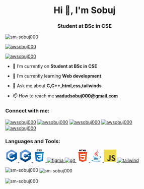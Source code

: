 <h1 align="center">Hi 👋, I'm Sobuj</h1>
<h3 align="center">Student at BSc in CSE</h3>

<p align="left"> <img src="https://komarev.com/ghpvc/?username=sm-sobuj000&label=Profile%20views&color=0e75b6&style=flat" alt="sm-sobuj000" /> </p>

<p align="left"> <a href="https://github.com/ryo-ma/github-profile-trophy"><img src="https://github-profile-trophy.vercel.app/?username=awsobuj000" alt="awsobuj000" /></a> </p>

<p align="left"> <a href="https://twitter.com/awsobuj000" target="blank"><img src="https://img.shields.io/twitter/follow/awsobuj000?logo=twitter&style=for-the-badge" alt="awsobuj000" /></a> </p>

- 🔭 I’m currently on **Student at BSc in CSE**

- 🌱 I’m currently learning **Web development**

- 💬 Ask me about **C,C++,html,css,tailwinds**

- 📫 How to reach me **wadudsobuj000@gmail.com**

<h3 align="left">Connect with me:</h3>
<p align="left">
<a href="https://twitter.com/awsobuj000" target="blank"><img align="center" src="https://raw.githubusercontent.com/rahuldkjain/github-profile-readme-generator/master/src/images/icons/Social/twitter.svg" alt="awsobuj000" height="30" width="40" /></a>
<a href="https://linkedin.com/in/awsobuj000" target="blank"><img align="center" src="https://raw.githubusercontent.com/rahuldkjain/github-profile-readme-generator/master/src/images/icons/Social/linked-in-alt.svg" alt="awsobuj000" height="30" width="40" /></a>
<a href="https://fb.com/awsobuj000" target="blank"><img align="center" src="https://raw.githubusercontent.com/rahuldkjain/github-profile-readme-generator/master/src/images/icons/Social/facebook.svg" alt="awsobuj000" height="30" width="40" /></a>
<a href="https://instagram.com/awsobuj000" target="blank"><img align="center" src="https://raw.githubusercontent.com/rahuldkjain/github-profile-readme-generator/master/src/images/icons/Social/instagram.svg" alt="awsobuj000" height="30" width="40" /></a>
<a href="https://discord.gg/awsobuj000" target="blank"><img align="center" src="https://raw.githubusercontent.com/rahuldkjain/github-profile-readme-generator/master/src/images/icons/Social/discord.svg" alt="awsobuj000" height="30" width="40" /></a>
</p>

<h3 align="left">Languages and Tools:</h3>
<p align="left"> <a href="https://www.cprogramming.com/" target="_blank" rel="noreferrer"> <img src="https://raw.githubusercontent.com/devicons/devicon/master/icons/c/c-original.svg" alt="c" width="40" height="40"/> </a> <a href="https://www.w3schools.com/cpp/" target="_blank" rel="noreferrer"> <img src="https://raw.githubusercontent.com/devicons/devicon/master/icons/cplusplus/cplusplus-original.svg" alt="cplusplus" width="40" height="40"/> </a> <a href="https://www.w3schools.com/css/" target="_blank" rel="noreferrer"> <img src="https://raw.githubusercontent.com/devicons/devicon/master/icons/css3/css3-original-wordmark.svg" alt="css3" width="40" height="40"/> </a> <a href="https://www.figma.com/" target="_blank" rel="noreferrer"> <img src="https://www.vectorlogo.zone/logos/figma/figma-icon.svg" alt="figma" width="40" height="40"/> </a> <a href="https://git-scm.com/" target="_blank" rel="noreferrer"> <img src="https://www.vectorlogo.zone/logos/git-scm/git-scm-icon.svg" alt="git" width="40" height="40"/> </a> <a href="https://www.w3.org/html/" target="_blank" rel="noreferrer"> <img src="https://raw.githubusercontent.com/devicons/devicon/master/icons/html5/html5-original-wordmark.svg" alt="html5" width="40" height="40"/> </a> <a href="https://www.java.com" target="_blank" rel="noreferrer"> <img src="https://raw.githubusercontent.com/devicons/devicon/master/icons/java/java-original.svg" alt="java" width="40" height="40"/> </a> <a href="https://developer.mozilla.org/en-US/docs/Web/JavaScript" target="_blank" rel="noreferrer"> <img src="https://raw.githubusercontent.com/devicons/devicon/master/icons/javascript/javascript-original.svg" alt="javascript" width="40" height="40"/> </a> <a href="https://tailwindcss.com/" target="_blank" rel="noreferrer"> <img src="https://www.vectorlogo.zone/logos/tailwindcss/tailwindcss-icon.svg" alt="tailwind" width="40" height="40"/> </a> </p>

<p><img align="left" src="https://github-readme-stats.vercel.app/api/top-langs?username=sm-sobuj000&show_icons=true&locale=en&layout=compact" alt="sm-sobuj000" /></p>

<p>&nbsp;<img align="center" src="https://github-readme-stats.vercel.app/api?username=sm-sobuj000&show_icons=true&locale=en" alt="sm-sobuj000" /></p>

<p><img align="center" src="https://github-readme-streak-stats.herokuapp.com/?user=sm-sobuj000&" alt="sm-sobuj000" /></p>
